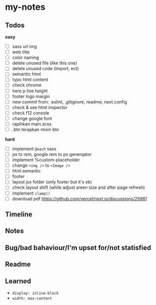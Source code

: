 # my-notes

## Todos
**easy**
- [ ] sass url img
- [ ] web title
- [ ] color naming
- [ ] delete unused file (like this one)
- [ ] delete unused code (import, ect)
- [ ] semantic html
- [ ] typo html content
- [ ] check chrome
- [ ] hero p line height
- [ ] footer logo margin
- [ ] new commit from: .eslint, .gitignore, readme, next.config
- [ ] check & see html inspector
- [ ] check f12 console
- [ ] change google font
- [ ] rapihkan main.scss
- [ ] .btn terapkan mixin btn

**hard**
- [ ] implement `@each` sass
- [ ] px to rem, google rem to px generqator
- [ ] implement %custom-placeholder
- [ ] change `<img />` to `<Image />`
- [ ] html semantic
- [ ] footer
- [ ] layout jsx folder (only footer but it's ok)
- [ ] check layout shift (while adjust sreen size and after page refresh)
- [ ] implement `clamp()`
- [ ] download pdf https://github.com/vercel/next.js/discussions/25981

## Timeline

## Notes

## Bug/bad bahaviour/I'm upset for/not statisfied

## Readme

## Learned
- `display: inline-block`
- `width: max-content`

